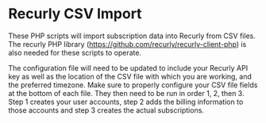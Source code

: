 Recurly CSV Import
==================

These PHP scripts will import subscription data into Recurly from CSV files.  The recurly PHP library (https://github.com/recurly/recurly-client-php) is also needed for these scripts to operate.

The configuration file will need to be updated to include your Recurly API key as well as the location of the CSV file with which you are working, and the preferred timezone.  Make sure to properly configure your CSV file fields at the bottom of each file.  They then need to be run in order 1, 2, then 3.  Step 1 creates your user accounts, step 2 adds the billing information to those accounts and step 3 creates the actual subscriptions.